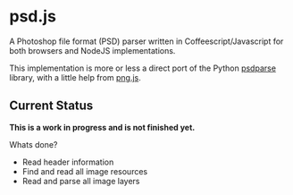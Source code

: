 # psd.js

A Photoshop file format (PSD) parser written in Coffeescript/Javascript for both browsers and NodeJS implementations.

This implementation is more or less a direct port of the Python [psdparse](https://github.com/jerem/psdparse) library, with a little help from [png.js](https://github.com/devongovett/png.js).

## Current Status

**This is a work in progress and is not finished yet.**

Whats done?

* Read header information
* Find and read all image resources
* Read and parse all image layers
